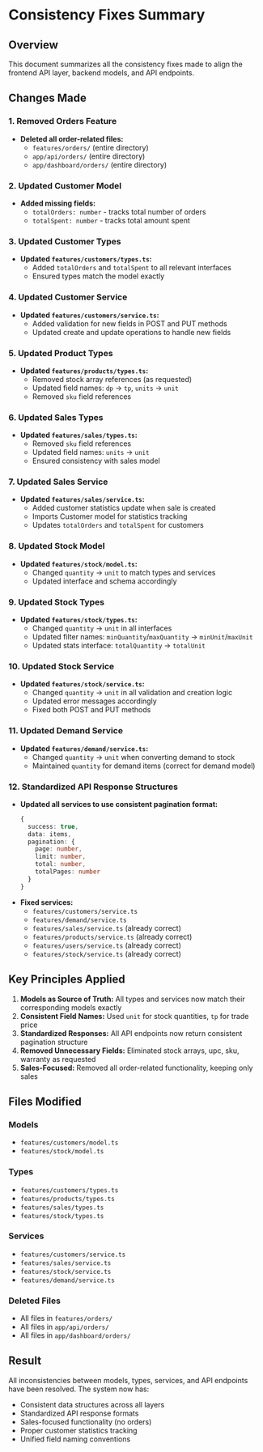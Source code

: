 # Consistency Fixes Summary

## Overview
This document summarizes all the consistency fixes made to align the frontend API layer, backend models, and API endpoints.

## Changes Made

### 1. Removed Orders Feature
- **Deleted all order-related files:**
  - `features/orders/` (entire directory)
  - `app/api/orders/` (entire directory)
  - `app/dashboard/orders/` (entire directory)

### 2. Updated Customer Model
- **Added missing fields:**
  - `totalOrders: number` - tracks total number of orders
  - `totalSpent: number` - tracks total amount spent

### 3. Updated Customer Types
- **Updated `features/customers/types.ts`:**
  - Added `totalOrders` and `totalSpent` to all relevant interfaces
  - Ensured types match the model exactly

### 4. Updated Customer Service
- **Updated `features/customers/service.ts`:**
  - Added validation for new fields in POST and PUT methods
  - Updated create and update operations to handle new fields

### 5. Updated Product Types
- **Updated `features/products/types.ts`:**
  - Removed stock array references (as requested)
  - Updated field names: `dp` → `tp`, `units` → `unit`
  - Removed `sku` field references

### 6. Updated Sales Types
- **Updated `features/sales/types.ts`:**
  - Removed `sku` field references
  - Updated field names: `units` → `unit`
  - Ensured consistency with sales model

### 7. Updated Sales Service
- **Updated `features/sales/service.ts`:**
  - Added customer statistics update when sale is created
  - Imports Customer model for statistics tracking
  - Updates `totalOrders` and `totalSpent` for customers

### 8. Updated Stock Model
- **Updated `features/stock/model.ts`:**
  - Changed `quantity` → `unit` to match types and services
  - Updated interface and schema accordingly

### 9. Updated Stock Types
- **Updated `features/stock/types.ts`:**
  - Changed `quantity` → `unit` in all interfaces
  - Updated filter names: `minQuantity`/`maxQuantity` → `minUnit`/`maxUnit`
  - Updated stats interface: `totalQuantity` → `totalUnit`

### 10. Updated Stock Service
- **Updated `features/stock/service.ts`:**
  - Changed `quantity` → `unit` in all validation and creation logic
  - Updated error messages accordingly
  - Fixed both POST and PUT methods

### 11. Updated Demand Service
- **Updated `features/demand/service.ts`:**
  - Changed `quantity` → `unit` when converting demand to stock
  - Maintained `quantity` for demand items (correct for demand model)

### 12. Standardized API Response Structures
- **Updated all services to use consistent pagination format:**
  ```typescript
  {
    success: true,
    data: items,
    pagination: {
      page: number,
      limit: number,
      total: number,
      totalPages: number
    }
  }
  ```
- **Fixed services:**
  - `features/customers/service.ts`
  - `features/demand/service.ts`
  - `features/sales/service.ts` (already correct)
  - `features/products/service.ts` (already correct)
  - `features/users/service.ts` (already correct)
  - `features/stock/service.ts` (already correct)

## Key Principles Applied

1. **Models as Source of Truth:** All types and services now match their corresponding models exactly
2. **Consistent Field Names:** Used `unit` for stock quantities, `tp` for trade price
3. **Standardized Responses:** All API endpoints now return consistent pagination structure
4. **Removed Unnecessary Fields:** Eliminated stock arrays, upc, sku, warranty as requested
5. **Sales-Focused:** Removed all order-related functionality, keeping only sales

## Files Modified

### Models
- `features/customers/model.ts`
- `features/stock/model.ts`

### Types
- `features/customers/types.ts`
- `features/products/types.ts`
- `features/sales/types.ts`
- `features/stock/types.ts`

### Services
- `features/customers/service.ts`
- `features/sales/service.ts`
- `features/stock/service.ts`
- `features/demand/service.ts`

### Deleted Files
- All files in `features/orders/`
- All files in `app/api/orders/`
- All files in `app/dashboard/orders/`

## Result
All inconsistencies between models, types, services, and API endpoints have been resolved. The system now has:
- Consistent data structures across all layers
- Standardized API response formats
- Sales-focused functionality (no orders)
- Proper customer statistics tracking
- Unified field naming conventions 